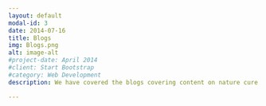 ```yaml
---
layout: default
modal-id: 3
date: 2014-07-16
title: Blogs
img: Blogs.png
alt: image-alt
#project-date: April 2014
#client: Start Bootstrap
#category: Web Development
description: We have covered the blogs covering content on nature cure and sustainable solutions typically providing in-depth information, tips, and insights on natural healing methods, eco-friendly practices, and sustainable living solutions. These blogs often explore topics such as natural living, holistic wellness approaches, organic gardening, renewable energy sources, zero-waste lifestyles, and environmental conservation efforts. They aim to educate readers on adopting healthier lifestyles, reducing their ecological footprint, and promoting harmony with nature for personal and planetary well-being.

---
```

